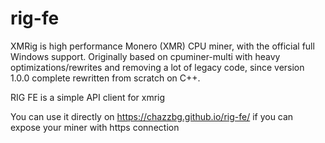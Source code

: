 # rig-fe

XMRig is high performance Monero (XMR) CPU miner, with the official full Windows support. Originally based on cpuminer-multi with heavy optimizations/rewrites and removing a lot of legacy code, since version 1.0.0 complete rewritten from scratch on C++.




RIG FE is a simple API client for xmrig

You can use it directly on https://chazzbg.github.io/rig-fe/ if you can expose your miner with https connection
